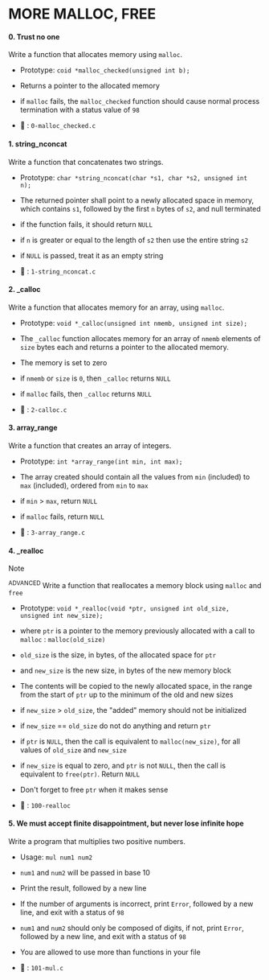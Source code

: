 # MORE MALLOC, FREE

#### 0. Trust no one
Write a function that allocates memory using `malloc`.
* Prototype: `coid *malloc_checked(unsigned int b);`
* Returns a pointer to the allocated memory
* if `malloc` fails, the `malloc_checked` function should cause normal process termination with a status value of `98`

* :file_folder: : `0-malloc_checked.c`


#### 1. string_nconcat
Write a function that concatenates two strings.
* Prototype: `char *string_nconcat(char *s1, char *s2, unsigned int n);`
* The returned pointer shall point to a newly allocated space in memory, which contains `s1`, followed by the first `n` bytes of `s2`, and null terminated
* if the function fails, it should return `NULL`
* if `n` is greater or equal to the length of `s2` then use the entire string `s2`
* if `NULL` is passed, treat it as an empty string

* :file_folder: : `1-string_nconcat.c`


#### 2. _calloc
Write a function that allocates memory for an array, using `malloc`.
* Prototype: `void *_calloc(unsigned int nmemb, unsigned int size);`
* The `_calloc` function allocates memory for an array of `nmemb` elements of `size` bytes each and returns a pointer to the allocated memory.
* The memory is set to zero
* if `nmemb` or `size` is `0`, then `_calloc` returns `NULL`
* if `malloc` fails, then `_calloc` returns `NULL`

* :file_folder: : `2-calloc.c`


#### 3. array_range
Write a function that creates an array of integers.
* Prototype: `int *array_range(int min, int max);`
* The array created should contain all the values from `min` (included) to `max` (included), ordered from `min` to `max`
* if `min` > `max`, return `NULL`
* if `malloc` fails, return `NULL`

* :file_folder: : `3-array_range.c`


#### 4. _realloc
> [!NOTE]
> <sup>ADVANCED</sup>
Write a function that reallocates a memory block using `malloc` and `free`
* Prototype: `void *_realloc(void *ptr, unsigned int old_size, unsigned int new_size);`
* where `ptr` is a pointer to the memory previously allocated with a call to `malloc` : `malloc(old_size)`
* `old_size` is the size, in bytes, of the allocated space for `ptr`
* and `new_size` is the new size, in bytes of the new memory block
* The contents will be copied to the newly allocated space, in the range from the start of `ptr` up to the minimum of the old and new sizes
* if `new_size` > `old_size`, the "added" memory should not be initialized
* if `new_size` == `old_size` do not do anything and return `ptr`
* if `ptr` is `NULL`, then the call is equivalent to `malloc(new_size)`, for all values of `old_size` and `new_size`
* if `new_size` is equal to zero, and `ptr` is not `NULL`, then the call is equivalent to `free(ptr)`. Return `NULL`
* Don't forget to free `ptr` when it makes sense

* :file_folder: : `100-realloc`


#### 5. We must accept finite disappointment, but never lose infinite hope
Write a program that multiplies two positive numbers.

* Usage: `mul num1 num2`
* `num1` and `num2` will be passed in base 10
* Print the result, followed by a new line
* If the number of arguments is incorrect, print `Error`, followed by a new line, and exit with a status of `98`
* `num1` and `num2` should only be composed of digits, if not, print `Error`, followed by a new line, and exit with a status of `98`
* You are allowed to use more than functions in your file

* :file_folder: : `101-mul.c`